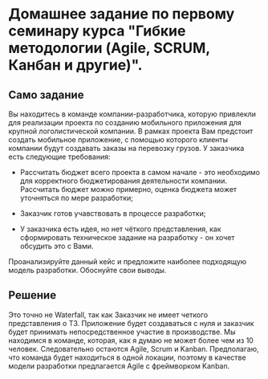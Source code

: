 # Домашнее задание по первому семинару курса "Гибкие методологии (Agile, SCRUM, Канбан и другие)".

## Само задание

Вы находитесь в команде компании-разработчика, которую привлекли для реализации проекта по созданию мобильного приложения
для крупной логолистической компании. В рамках проекта Вам предстоит создать мобильное приложение, с помощью которого клиенты 
компании будут создавать заказы на перевозку грузов. У заказчика есть следующие требования:

* Рассчитать бюджет всего проекта в самом начале - это необходимо для корректного бюджетирования деятельности компании. Рассчитать бюджет можно примерно, оценка бюджета 
может уточняться по мере разработки;

* Заказчик готов учавствовать в процессе разработки;

* У заказчика есть идея, но нет чёткого представления, как сформировать техническое задание на разработку - он хочет обсудить это с Вами.

Проанализируйте данный кейс и предложите наиболее подходящую модель разработки. Обоснуйте свои выводы.

## Решение

Это точно не Waterfall, так как Заказчик не имеет четкого представления о ТЗ. Приложение будет создаваться с нуля и заказчик будет принимать непосредственное участие 
в производстве. Мы находимся в команде, которая, как я думаю не может более чем из 10 человек. Следовательно остаются Agile, Scrum и Kanban. Предполагаю, что команда будет находиться в одной локации, поэтому в качестве модели разработки предлагается Agile с фреймворком Kanban.
